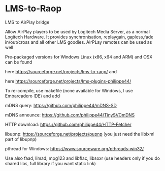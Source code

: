 # LMS-to-Raop
LMS to AirPlay bridge

Allow AirPlay players to be used by Logitech Media Server, as a normal Logitech 
Hardware. It provides synchronisation, replaygain, gapless,fade in/out/cross and 
all other LMS goodies. AirPLay remotes can be used as well

Pre-packaged versions for Windows Linux (x86, x64 and ARM) and OSX can be found 

here https://sourceforge.net/projects/lms-to-raop/ and 

here https://sourceforge.net/projects/lms-plugins-philippe44/

To re-compile, use makefile (none available for Windows, I use Embarcadero IDE) and add


mDNS query: https://github.com/philippe44/mDNS-SD

mDNS announce: https://github.com/philippe44/TinySVCmDNS

HTTP download: https://github.com/philippe44/HTTP-Fetcher

libupnp: https://sourceforge.net/projects/pupnp (you just need the libixml part of libupnp)

pthread for Windows: https://www.sourceware.org/pthreads-win32/
 
Use also faad, limad, mpg123 and libflac, libsoxr (use headers only if you do shared libs, 
full library if you want static link)
